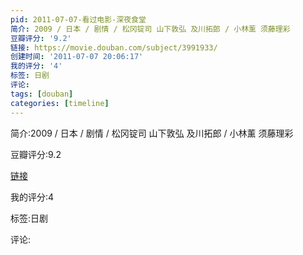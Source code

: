 ```yaml
---
pid: 2011-07-07-看过电影-深夜食堂
简介: 2009 / 日本 / 剧情 / 松冈锭司 山下敦弘 及川拓郎 / 小林薰 须藤理彩
豆瓣评分: '9.2'
链接: https://movie.douban.com/subject/3991933/
创建时间: '2011-07-07 20:06:17'
我的评分: '4'
标签: 日剧
评论:
tags: [douban]
categories: [timeline]
---
```

简介:2009 / 日本 / 剧情 / 松冈锭司 山下敦弘 及川拓郎 / 小林薰 须藤理彩

豆瓣评分:9.2

[链接](https://movie.douban.com/subject/3991933/)

我的评分:4

标签:日剧

评论:


